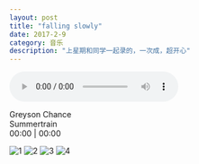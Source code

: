 ```yaml
---
layout: post
title: "falling slowly"
date: 2017-2-9
category: 音乐
description: "上星期和同学一起录的，一次成，超开心"
---
```


<audio controls="controls">
  <source src="/assets/falling.mp3" type="audio/mp3" />
Your browser does not support this audio format.
</audio>



<link rel="stylesheet" href="/assets/css/audio.css">
<script language="JavaScript" src="/assets/js/audio.js"></script>

<audio id='audio'>你的浏览器不支持喔！</audio>

<div class='MusicPanel'>
<div class='PanelLeft'><div class='circle'><span class='icon glyphicon-heart'></span></div></div> <!-- Like Button -->

<div class='PanelRight'>
<div class='Prev'><span class='icon glyphicon-step-backward'></span></div> <!-- Prev Song Button -->
<div id='Play' class='Play'><span class='icon glyphicon-play'></span></div> <!-- Play & Pause Button -->
<div class='Next'><span class='icon glyphicon-step-forward'></span></div> <!-- Next Song Button -->
<div class="Song"><span class='SongAuthor'>Greyson Chance</span></br><span class='SongName'>Summertrain</span></div> <!-- Song Title -->

<div class="Process"> <!-- Process -->
<div class="ProcessAll" ></div> <!-- ProcessAll -->
<div class="ProcessNow"></div> <!-- ProcessNow -->
<div class="SongTime">00:00&nbsp;|&nbsp;00:00</div> <!-- Time -->
</div> <!-- Process End -->
</div> <!-- PanelRight End -->
</div> <!-- MusicPanel End -->






![1](http://wx3.sinaimg.cn/mw690/8db2c8cbgy1fcl88phzoyj20qo0zk0v7.jpg)
![2](http://wx3.sinaimg.cn/mw690/8db2c8cbgy1fcl89c5hjfj20pg0sxjw7.jpg)
![3](http://wx2.sinaimg.cn/mw690/8db2c8cbgy1fcl891vtg2j211i11itn8.jpg)
![4](http://wx3.sinaimg.cn/mw690/8db2c8cbgy1fcl88mkt1dj20zk0qojtm.jpg)